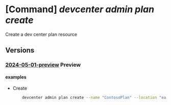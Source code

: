 # [Command] _devcenter admin plan create_

Create a dev center plan resource

## Versions

### [2024-05-01-preview](/Resources/mgmt-plane/L3N1YnNjcmlwdGlvbnMve30vcmVzb3VyY2Vncm91cHMve30vcHJvdmlkZXJzL21pY3Jvc29mdC5kZXZjZW50ZXIvcGxhbnMve30=/2024-05-01-preview.xml) **Preview**

<!-- mgmt-plane /subscriptions/{}/resourcegroups/{}/providers/microsoft.devcenter/plans/{} 2024-05-01-preview -->

#### examples

- Create
    ```bash
        devcenter admin plan create --name "ContosoPlan" --location "eastus" --resource-group "myResourceGroup" --sku name="CCOG_Standard"  --tags CostCode="12345"
    ```
